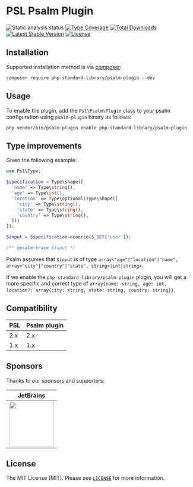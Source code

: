 # PSL Psalm Plugin

![Static analysis status](https://github.com/php-standard-library/psalm-plugin/workflows/static%20analysis/badge.svg)
[![Type Coverage](https://shepherd.dev/github/php-standard-library/psalm-plugin/coverage.svg)](https://shepherd.dev/github/php-standard-library/psalm-plugin)
[![Total Downloads](https://poser.pugx.org/php-standard-library/psalm-plugin/d/total.svg)](https://packagist.org/packages/php-standard-library/psalm-plugin)
[![Latest Stable Version](https://poser.pugx.org/php-standard-library/psalm-plugin/v/stable.svg)](https://packagist.org/packages/php-standard-library/psalm-plugin)
[![License](https://poser.pugx.org/php-standard-library/psalm-plugin/license.svg)](https://packagist.org/packages/php-standard-library/psalm-plugin)

## Installation

Supported installation method is via [composer](https://getcomposer.org):

```shell
composer require php-standard-library/psalm-plugin --dev
```

## Usage

To enable the plugin, add the `Psl\Psalm\Plugin` class to your psalm configuration using `psalm-plugin` binary as follows:

```shell
php vendor/bin/psalm-plugin enable php-standard-library/psalm-plugin
```

## Type improvements

Given the following example:

```php
use Psl\Type;

$specification = Type\shape([
  'name' => Type\string(),
  'age' => Type\int(),
  'location' => Type\optional(Type\shape([
    'city' => Type\string(),
    'state' => Type\string(),
    'country' => Type\string(),
  ]))
]);

$input = $specification->coerce($_GET['user']);

/** @psalm-trace $input */
```

Psalm assumes that `$input` is of type `array<"age"|"location"|"name", array<"city"|"country"|"state", string>|int|string>`.

If we enable the `php-standard-library/psalm-plugin` plugin, you will get a more specific
and correct type of `array{name: string, age: int, location?: array{city: string, state: string, country: string}}`.

## Compatibility

| PSL | Psalm plugin |
|-----|--------------|
| 2.x | 2.x          |
| 1.x | 1.x          |

## Sponsors

Thanks to our sponsors and supporters:

| JetBrains |
|---|
| <a href="https://www.jetbrains.com/?from=PSL ( PHP Standard Library )" title="JetBrains" target="_blank"><img src="https://res.cloudinary.com/azjezz/image/upload/v1599239910/jetbrains_qnyb0o.png" height="120" /></a> |

## License

The MIT License (MIT). Please see [`LICENSE`](./LICENSE) for more information.
